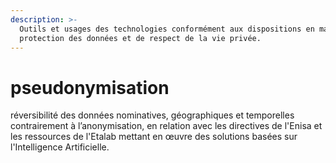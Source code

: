 ```yaml
---
description: >-
  Outils et usages des technologies conformément aux dispositions en matière de
  protection des données et de respect de la vie privée.
---
```


# pseudonymisation

réversibilité des données nominatives, géographiques et temporelles contrairement à l’anonymisation, en relation avec les directives de l'Enisa et les ressources de l'Etalab mettant en œuvre des solutions basées sur l'Intelligence Artificielle.



